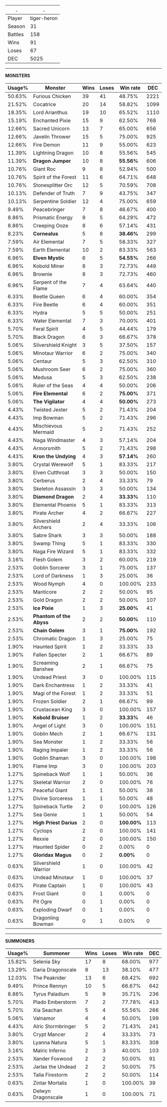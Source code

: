 .|.
|-|-
Player|tiger-heron
Season|31
Battles|158
Wins|91
Loses|67
DEC|5025

---
**MONSTERS**

Usage%|Monster|Wins|Loses|Win rate|DEC|
-|-|-|-|-|-|
50.63%|Furious Chicken|39|41|48.75%|2221|
21.52%|Cocatrice|20|14|58.82%|1099|
18.35%|Lord Arianthus|19|10|65.52%|1110|
15.19%|Enchanted Pixie|15|9|62.50%|768|
12.66%|Sacred Unicorn|13|7|65.00%|656|
12.66%|Javelin Thrower|15|5|75.00%|925|
12.66%|Fire Demon|11|9|55.00%|623|
11.39%|Lightning Dragon|10|8|55.56%|545|
11.39%|**Dragon Jumper**|10|8|**55.56%**|606|
10.76%|Giant Roc|9|8|52.94%|500|
10.76%|Spirit of the Forest|11|6|64.71%|648|
10.76%|Stonesplitter Orc|12|5|70.59%|708|
10.13%|Defender of Truth|7|9|43.75%|347|
10.13%|Serpentine Soldier|12|4|75.00%|659|
9.49%|Peacebringer|7|8|46.67%|400|
8.86%|Prismatic Energy|9|5|64.29%|472|
8.86%|Creeping Ooze|8|6|57.14%|431|
8.23%|**Cornealus**|5|8|**38.46%**|299|
7.59%|Air Elemental|7|5|58.33%|327|
7.59%|Earth Elemental|10|2|83.33%|563|
6.96%|**Elven Mystic**|6|5|**54.55%**|266|
6.96%|Kobold Miner|8|3|72.73%|449|
6.96%|Brownie|8|3|72.73%|460|
6.96%|Serpent of the Flame|7|4|63.64%|440|
6.33%|Beetle Queen|6|4|60.00%|354|
6.33%|Fire Beetle|6|4|60.00%|351|
6.33%|Hydra|5|5|50.00%|251|
6.33%|Water Elemental|7|3|70.00%|401|
5.70%|Feral Spirit|4|5|44.44%|179|
5.70%|Black Dragon|6|3|66.67%|378|
5.06%|Silvershield Knight|3|5|37.50%|157|
5.06%|Minotaur Warrior|6|2|75.00%|340|
5.06%|Centaur|5|3|62.50%|310|
5.06%|Mushroom Seer|6|2|75.00%|360|
5.06%|Medusa|5|3|62.50%|238|
5.06%|Ruler of the Seas|4|4|50.00%|206|
5.06%|**Fire Elemental**|6|2|**75.00%**|371|
5.06%|**The Vigilator**|4|4|**50.00%**|273|
4.43%|Twisted Jester|5|2|71.43%|204|
4.43%|Imp Bowman|5|2|71.43%|296|
4.43%|Mischievous Mermaid|5|2|71.43%|252|
4.43%|Naga Windmaster|4|3|57.14%|204|
4.43%|Armorsmith|5|2|71.43%|298|
4.43%|**Kron the Undying**|4|3|**57.14%**|260|
3.80%|Crystal Werewolf|5|1|83.33%|217|
3.80%|Elven Cutthroat|3|3|50.00%|150|
3.80%|Cerberus|2|4|33.33%|79|
3.80%|Skeleton Assassin|3|3|50.00%|134|
3.80%|**Diamond Dragon**|2|4|**33.33%**|110|
3.80%|Elemental Phoenix|5|1|83.33%|313|
3.80%|Pirate Archer|4|2|66.67%|227|
3.80%|Silvershield Archers|2|4|33.33%|106|
3.80%|Sabre Shark|3|3|50.00%|188|
3.80%|Swamp Thing|5|1|83.33%|330|
3.80%|Naga Fire Wizard|5|1|83.33%|332|
3.16%|Flesh Golem|3|2|60.00%|219|
2.53%|Goblin Sorcerer|3|1|75.00%|137|
2.53%|Lord of Darkness|1|3|25.00%|36|
2.53%|Wood Nymph|4|0|100.00%|233|
2.53%|Manticore|2|2|50.00%|95|
2.53%|Gold Dragon|2|2|50.00%|107|
2.53%|**Ice Pixie**|1|3|**25.00%**|41|
2.53%|**Phantom of the Abyss**|2|2|**50.00%**|110|
2.53%|**Chain Golem**|3|1|**75.00%**|192|
2.53%|Chromatic Dragon|1|3|25.00%|75|
1.90%|Haunted Spirit|1|2|33.33%|33|
1.90%|Fallen Specter|2|1|66.67%|89|
1.90%|Screaming Banshee|2|1|66.67%|75|
1.90%|Undead Priest|3|0|100.00%|115|
1.90%|Dark Enchantress|1|2|33.33%|41|
1.90%|Magi of the Forest|1|2|33.33%|51|
1.90%|Frozen Soldier|2|1|66.67%|99|
1.90%|Crustacean King|3|0|100.00%|157|
1.90%|**Kobold Bruiser**|1|2|**33.33%**|46|
1.90%|Angel of Light|3|0|100.00%|151|
1.90%|Goblin Mech|2|1|66.67%|131|
1.90%|Sea Monster|1|2|33.33%|56|
1.90%|Raging Impaler|1|2|33.33%|56|
1.90%|Goblin Shaman|3|0|100.00%|198|
1.90%|Flame Imp|3|0|100.00%|203|
1.27%|Spineback Wolf|1|1|50.00%|36|
1.27%|Skeletal Warrior|2|0|100.00%|76|
1.27%|Peaceful Giant|1|1|50.00%|38|
1.27%|Divine Sorceress|1|1|50.00%|48|
1.27%|Spineback Turtle|2|0|100.00%|126|
1.27%|Sea Genie|1|1|50.00%|54|
1.27%|**High Priest Darius**|2|0|**100.00%**|113|
1.27%|Cyclops|2|0|100.00%|141|
1.27%|Rexxie|2|0|100.00%|150|
1.27%|Haunted Spider|0|2|0.00%|0|
1.27%|**Gloridax Magus**|0|2|**0.00%**|0|
0.63%|Silvershield Warrior|1|0|100.00%|42|
0.63%|Undead Minotaur|1|0|100.00%|37|
0.63%|Pirate Captain|1|0|100.00%|43|
0.63%|Frost Giant|0|1|0.00%|0|
0.63%|Pit Ogre|0|1|0.00%|0|
0.63%|Exploding Dwarf|0|1|0.00%|0|
0.63%|Dragonling Bowman|0|1|0.00%|0|

---
**SUMMONERS**

Usage%|Summoner|Wins|Loses|Win rate|DEC|
-|-|-|-|-|-|
15.82%|Selenia Sky|17|8|68.00%|977|
13.29%|Daria Dragonscale|8|13|38.10%|477|
12.03%|The Peakrider|13|6|68.42%|692|
9.49%|Prince Rennyn|10|5|66.67%|642|
8.86%|Tyrus Paladium|5|9|35.71%|236|
5.70%|Plado Emberstorm|7|2|77.78%|413|
5.70%|Xia Seachan|5|4|55.56%|266|
5.06%|Valnamor|4|4|50.00%|199|
4.43%|Alric Stormbringer|5|2|71.43%|241|
3.80%|Crypt Mancer|2|4|33.33%|73|
3.80%|Lyanna Natura|5|1|83.33%|308|
3.16%|Malric Inferno|2|3|40.00%|103|
2.53%|Xander Foxwood|2|2|50.00%|91|
2.53%|Jarlax the Undead|2|2|50.00%|75|
2.53%|Talia Firestorm|2|2|50.00%|114|
0.63%|Zintar Mortalis|1|0|100.00%|39|
0.63%|Delwyn Dragonscale|1|0|100.00%|71|
